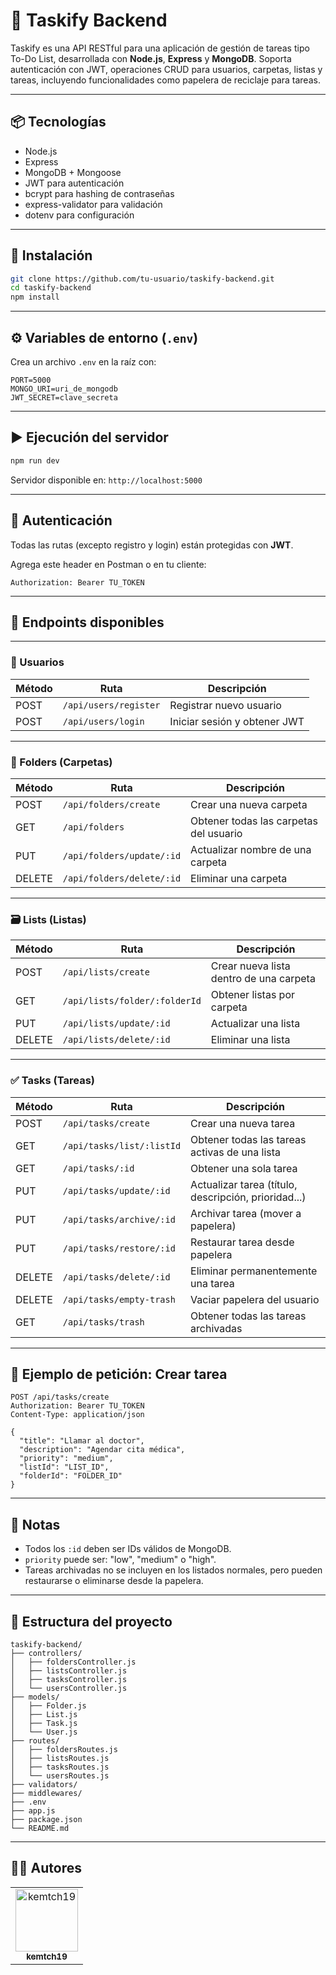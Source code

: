 # 📝 Taskify Backend

Taskify es una API RESTful para una aplicación de gestión de tareas tipo To-Do List, desarrollada con **Node.js**, **Express** y **MongoDB**. Soporta autenticación con JWT, operaciones CRUD para usuarios, carpetas, listas y tareas, incluyendo funcionalidades como papelera de reciclaje para tareas.

---

## 📦 Tecnologías

- Node.js
- Express
- MongoDB + Mongoose
- JWT para autenticación
- bcrypt para hashing de contraseñas
- express-validator para validación
- dotenv para configuración

---

## 🚀 Instalación

```bash
git clone https://github.com/tu-usuario/taskify-backend.git
cd taskify-backend
npm install
```

---

## ⚙️ Variables de entorno (`.env`)

Crea un archivo `.env` en la raíz con:

```
PORT=5000
MONGO_URI=uri_de_mongodb
JWT_SECRET=clave_secreta
```

---

## ▶️ Ejecución del servidor

```bash
npm run dev
```

Servidor disponible en: `http://localhost:5000`

---

## 🔐 Autenticación

Todas las rutas (excepto registro y login) están protegidas con **JWT**.

Agrega este header en Postman o en tu cliente:

```
Authorization: Bearer TU_TOKEN
```

---

## 📁 Endpoints disponibles

---

### 👤 Usuarios

| Método | Ruta                  | Descripción                     |
| ------ | --------------------- | ------------------------------- |
| POST   | `/api/users/register` | Registrar nuevo usuario         |
| POST   | `/api/users/login`    | Iniciar sesión y obtener JWT    |

---

### 📂 Folders (Carpetas)

| Método | Ruta                      | Descripción                            |
| ------ | ------------------------- | -------------------------------------- |
| POST   | `/api/folders/create`     | Crear una nueva carpeta                |
| GET    | `/api/folders`            | Obtener todas las carpetas del usuario |
| PUT    | `/api/folders/update/:id` | Actualizar nombre de una carpeta       |
| DELETE | `/api/folders/delete/:id` | Eliminar una carpeta                   |

---

### 🗃️ Lists (Listas)

| Método | Ruta                          | Descripción                             |
| ------ | ----------------------------- | --------------------------------------- |
| POST   | `/api/lists/create`           | Crear nueva lista dentro de una carpeta |
| GET    | `/api/lists/folder/:folderId` | Obtener listas por carpeta              |
| PUT    | `/api/lists/update/:id`       | Actualizar una lista                    |
| DELETE | `/api/lists/delete/:id`       | Eliminar una lista                      |

---

### ✅ Tasks (Tareas)

| Método | Ruta                      | Descripción                                          |
| ------ | ------------------------- | ---------------------------------------------------- |
| POST   | `/api/tasks/create`       | Crear una nueva tarea                                |
| GET    | `/api/tasks/list/:listId` | Obtener todas las tareas activas de una lista        |
| GET    | `/api/tasks/:id`          | Obtener una sola tarea                               |
| PUT    | `/api/tasks/update/:id`   | Actualizar tarea (título, descripción, prioridad...) |
| PUT    | `/api/tasks/archive/:id`  | Archivar tarea (mover a papelera)                    |
| PUT    | `/api/tasks/restore/:id`  | Restaurar tarea desde papelera                       |
| DELETE | `/api/tasks/delete/:id`   | Eliminar permanentemente una tarea                   |
| DELETE | `/api/tasks/empty-trash`  | Vaciar papelera del usuario                          |
| GET    | `/api/tasks/trash`        | Obtener todas las tareas archivadas                  |

---

## 🧪 Ejemplo de petición: Crear tarea

```http
POST /api/tasks/create
Authorization: Bearer TU_TOKEN
Content-Type: application/json

{
  "title": "Llamar al doctor",
  "description": "Agendar cita médica",
  "priority": "medium",
  "listId": "LIST_ID",
  "folderId": "FOLDER_ID"
}
```

---

## 🧠 Notas

- Todos los `:id` deben ser IDs válidos de MongoDB.
- `priority` puede ser: "low", "medium" o "high".
- Tareas archivadas no se incluyen en los listados normales, pero pueden restaurarse o eliminarse desde la papelera.

---

## 📂 Estructura del proyecto

```
taskify-backend/
├── controllers/
│   ├── foldersController.js
│   ├── listsController.js
│   ├── tasksController.js
│   └── usersController.js
├── models/
│   ├── Folder.js
│   ├── List.js
│   ├── Task.js
│   └── User.js
├── routes/
│   ├── foldersRoutes.js
│   ├── listsRoutes.js
│   ├── tasksRoutes.js
│   └── usersRoutes.js
├── validators/
├── middlewares/
├── .env
├── app.js
├── package.json
└── README.md
```

---

## 👨‍💻 Autores

<table>
  <tr>
    <td align="center">
      <a href="https://github.com/kemtch19">
        <img src="https://avatars.githubusercontent.com/u/92267985?v=4" width="100px;" alt="kemtch19"/>
        <br />
        <sub><b>kemtch19</b></sub>
      </a>
    </td>    
  </tr>
</table>

